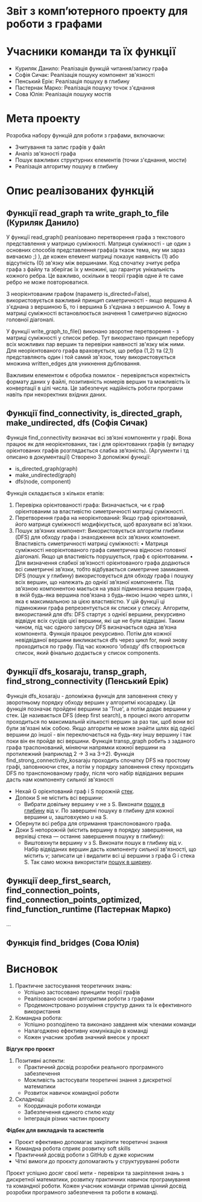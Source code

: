 # **Звіт з комп’ютерного проекту для роботи з графами**

# **Учасники команди та їх функції**

- Куриляк Данило: Реалізація функцій читання/запису графа
- Софія Сичак: Реалізація пошуку компонент зв'язності
- Пенський Ерік: Реалізація пошуку в глибину
- Пастернак Марко: Реалізація пошуку точок з'єднання
- Сова Юлія: Реалізація пошуку мостів

# **Мета проекту**

Розробка набору функцій для роботи з графами, включаючи:

- Зчитування та запис графів у файл
- Аналіз зв'язності графа
- Пошук важливих структурних елементів (точки з'єднання, мости)
- Реалізація алгоритму пошуку в глибину

# **Опис реалізованих функцій**

## Функції read_graph та write_graph_to_file (Куриляк Данило)

У функції read_graph() реалізовано перетворення графа з текстового представлення у матрицю суміжності. Матриця суміжності - це один з основних способів представлення графа(а ткаож тема, яку ми зараз вивчаємо ;) ), де кожен елемент матриці показує наявність (1) або відсутність (0) зв'язку між вершинами. Код спочатку зчитує ребра графа з файлу та зберігає їх у множині, що гарантує унікальність кожного ребра. Це важливо, оскільки в теорії графів одне й те саме ребро не може повторюватися.

З неорієнтованим графом (параметр is_directed=False), використовується важливий принцип симетричності - якщо вершина А з'єднана з вершиною Б, то і вершина Б з'єднана з вершиною А. Тому в матриці суміжності встановлюється значення 1 симетрично відносно головної діагоналі.

У функції write_graph_to_file() виконано зворотне перетворення - з матриці суміжності у список ребер. Тут використано принцип перебору всіх можливих пар вершин та перевірки наявності зв'язку між ними. Для неорієнтованого графа враховується, що ребра (1,2) та (2,1) представляють один і той самий зв'язок, тому використовується множина written_edges для уникнення дублювання.

Важливим елементом є обробка помилок - перевіряється коректність формату даних у файлі, позитивність номерів вершин та можливість їх конвертації в цілі числа. Це забезпечує надійність роботи програми навіть при некоректних вхідних даних.

## Функції ‎find_connectivity, is_directed_graph, make_undirected, dfs (Софія Сичак)

Функція find_connectivity визначає всі зв’язні компоненти у графі. Вона працює як для неорієнтованих, так і для орієнтованих графів (у випадку орієнтованих графів розглядається слабка зв’язність).
(Аргументи і тд описано в документації)
Створено 3 допоміжні функції:

- is_directed_graph(graph)
- make_undirected(graph)
- dfs(node, component)

Функція складається з кількох етапів:

1. Перевірка орієнтованості графа:
Визначається, чи є граф орієнтованим за властивістю симетричності матриці суміжності.
2. Перетворення графа на неорієнтований:
Якщо граф орієнтований, його матриця суміжності модифікується, щоб врахувати всі зв’язки.
3. Пошук зв’язних компонент:
Використовується алгоритм глибини (DFS) для обходу графа і знаходження всіх зв’язних компонент.
Властивість симетричності матриці суміжності:
• Матриця суміжності неорієнтованого графа симетрична відносно головної діагоналі. Якщо ця властивість порушується, граф є орієнтованим.
• Для визначення слабкої зв’язності орієнтованого графа додаються всі симетричні зв’язки, тобто відбувається симетричне замикання.
DFS (пошук у глибину) використовується для обходу графа і пошуку всіх вершин, що належать до однієї зв’язної компоненти. Під зв’язною компонентою мається на увазі підмножина вершин графа, в якій будь-яка вершина пов'язана з будь-якою іншою через шлях, і яка є максимальною за цією властивістю. У цій функції ці підмножини графа репрезентується як списки у списку.
Алгоритм, використаний для dfs:
DFS стартує з однієї вершини, рекурсивно відвідує всіх сусідів цієї вершини, які ще не були відвідані. Таким чином, під час одного запуску DFS визначається одна зв’язна компонента. Функція працює рекурсивно.
Потім для кожної невідвіданої вершини викликається dfs через цикл for, який знову проходиться по графу. Під час кожного ‘обходу’ dfs створюється список, який фінально додається у список components.

## Функції dfs_kosaraju, transp_graph, find_strong_connectivity (Пенський Ерік)

Функція dfs_kosaraju - допоміжна функція для заповнення стеку у зворотньому порядку обходу вершин у алгоритмі косараджу. Ця функція позначає пройдені вершини за 'True', а потім додає вершини у стек. Це називається DFS (deep first search), в процесі якого алгоритм проходиться по максимальній кількості вершин за раз так, щоб вони всі були зв'язані між собою. Якщо алгоритм не може знайти шлях від однієї вершини до іншої - він переключається на будь-яку іншу вершину і так поки він ен пройде всі вершини.
Функція transp_graph робить з заданого графа траспонований, міняючи напрямки кожної вершини на протилежний (наприклад 2 -> 3 на 3->2).
Функція find_strong_connectivity_kosaraju проходить спочатку DFS на простому графі, заповнюючи стек, а потім у порядку заповнення стеку проходить DFS по транспонованому графу, після чого набір відвіданих вершин дасть нам компоненту сильної зв'язності

- Нехай G орієнтований граф і S порожній [стек](https://uk.wikipedia.org/wiki/%D0%A1%D1%82%D0%B5%D0%BA).
- Допоки S не містить всі вершини:
    - Вибрати довільну вершину *v* не з S. Виконати [пошук в глибину](https://uk.wikipedia.org/wiki/%D0%9F%D0%BE%D1%88%D1%83%D0%BA_%D0%B2_%D0%B3%D0%BB%D0%B8%D0%B1%D0%B8%D0%BD%D1%83) від *v*. По завершені пошуку в глибину для кожної вершини *u*, заштовхуємо *u* на S.
- Обернути всі ребра для отримання транспонованого графа.
- Доки S непорожній (містить вершину в порядку завершення, на верхівці стека — останнє завершення пошуку в глибину):
    - Виштовхнути вершину *v* з S. Виконати пошук в глибину від *v*. Набір відвіданих вершин дасть компоненту сильної зв'язності, що містить *v*; записати це і видалити всі ці вершини з графа G і стека S. Так само можна використати [пошук в ширину](https://uk.wikipedia.org/wiki/%D0%9F%D0%BE%D1%88%D1%83%D0%BA_%D0%B2_%D1%88%D0%B8%D1%80%D0%B8%D0%BD%D1%83).

## Функції deep_first_search, find_connection_points, find_connection_points_optimized, find_function_runtime (Пастернак Марко)

…

## Функція find_bridges (Сова Юлія)

# **Висновок**

1. Практичне застосування теоретичних знань:
    - Успішно застосовано принципи теорії графів
    - Реалізовано основні алгоритми роботи з графами
    - Продемонстровано розуміння структур даних та їх ефективного використання
2. Командна робота:
    - Успішно розподілено та виконано завдання між членами команди
    - Налагоджено ефективну комунікацію в команді
    - Кожен учасник зробив значний внесок у проєкт

**Відгук про проєкт**

1. Позитивні аспекти:
    - Практичний досвід розробки реального програмного забезпечення
    - Можливість застосувати теоретичні знання з дискретної математики
    - Розвиток навичок командної роботи
2. Складнощі:
    - Координація роботи команди
    - Забезпечення єдиного стилю коду
    - Інтеграція різних частин проєкту

**Фідбек для викладачів та асистентів**

- Проєкт ефективно допомагає закріпити теоретичні знання
- Командна робота сприяє розвитку soft skills
- Практичний досвід роботи з GitHub є дуже корисним
- Чіткі вимоги до проєкту допомагають у структуруванні роботи

Проєкт успішно досяг своєї мети - перевірки та закріплення знань з дискретної математики, розвитку практичних навичок програмування та командної роботи. Кожен учасник команди отримав цінний досвід розробки програмного забезпечення та роботи в команді.
